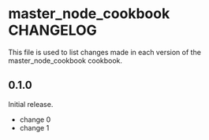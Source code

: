 # master_node_cookbook CHANGELOG

This file is used to list changes made in each version of the master_node_cookbook cookbook.

## 0.1.0

Initial release.

- change 0
- change 1
